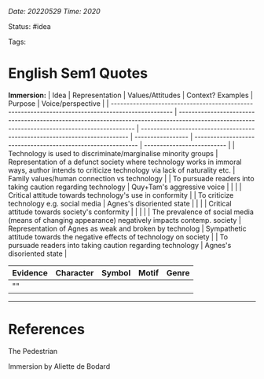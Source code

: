 *Date: 20220529 Time: 2020*

Status: #idea 

Tags:

# English Sem1 Quotes

**Immersion:**
| Idea                                                                                              | Representation                                                                                                                                 | Values/Attitudes                                                           | Context? Examples | Purpose                                                      | Voice/perspective          |
| ------------------------------------------------------------------------------------------------- | ---------------------------------------------------------------------------------------------------------------------------------------------- | -------------------------------------------------------------------------- | ----------------- | ------------------------------------------------------------ | -------------------------- |
| Technology is used to discriminate/marginalise minority groups                                    | Representation of a defunct society where technology works in immoral ways, author intends to criticize technology via lack of naturality etc. | Family values/human connection vs technology                               |                   | To pursuade readers into taking caution regarding technology | Quy+Tam's aggressive voice |
|                                                                                                   |                                                                                                                                                | Critical attitude towards technology's use in conformity                   |                   | To criticize technology e.g. social media                    | Agnes's disoriented state  |
|                                                                                                   |                                                                                                                                                | Critical attitude towards society's conformity                             |                   |                                                              |                            |
| The prevalence of social media (means of changing appearance) negatively impacts contemp. society | Representation of Agnes as weak and broken by technolog                                                                                                                                       | Sympathetic attitude towards the negative effects of technology on society |                   | To pursuade readers into taking caution regarding technology | Agnes's disoriented state  |

| Evidence | Character | Symbol | Motif | Genre |
| -------- | --------- | ------ | ----- | ----- |
| ""         |           |        |       |       |






---

# References

The Pedestrian

Immersion by Aliette de Bodard